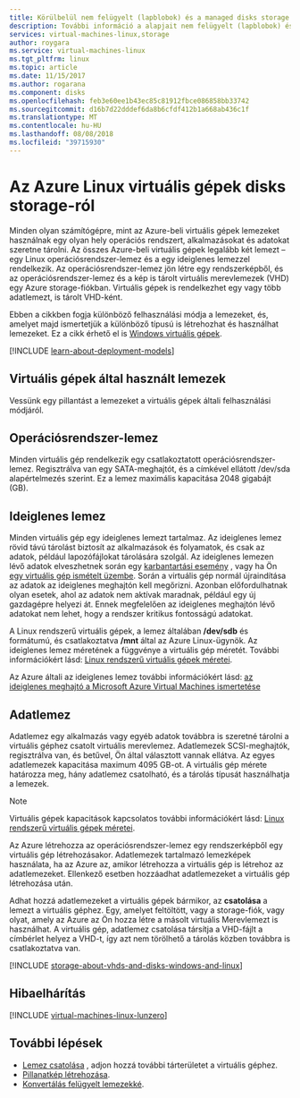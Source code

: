 ```yaml
---
title: Körülbelül nem felügyelt (lapblobok) és a managed disks storage a Microsoft Azure Linux rendszerű virtuális gépekhez |} A Microsoft Docs
description: További információ a alapjait nem felügyelt (lapblobok) és a managed disks tár Linux rendszerű virtuális gépek az Azure-ban.
services: virtual-machines-linux,storage
author: roygara
ms.service: virtual-machines-linux
ms.tgt_pltfrm: linux
ms.topic: article
ms.date: 11/15/2017
ms.author: rogarana
ms.component: disks
ms.openlocfilehash: feb3e60ee1b43ec85c81912fbce086858bb33742
ms.sourcegitcommit: d16b7d22dddef6da8b6cfdf412b1a668ab436c1f
ms.translationtype: MT
ms.contentlocale: hu-HU
ms.lasthandoff: 08/08/2018
ms.locfileid: "39715930"
---
```

# <a name="about-disks-storage-for-azure-linux-vms"></a>Az Azure Linux virtuális gépek disks storage-ról
Minden olyan számítógépre, mint az Azure-beli virtuális gépek lemezeket használnak egy olyan hely operációs rendszert, alkalmazásokat és adatokat szeretne tárolni. Az összes Azure-beli virtuális gépek legalább két lemezt – egy Linux operációsrendszer-lemez és a egy ideiglenes lemezzel rendelkezik. Az operációsrendszer-lemez jön létre egy rendszerképből, és az operációsrendszer-lemez és a kép is tárolt virtuális merevlemezek (VHD) egy Azure storage-fiókban. Virtuális gépek is rendelkezhet egy vagy több adatlemezt, is tárolt VHD-ként.

Ebben a cikkben fogja különböző felhasználási módja a lemezeket, és, amelyet majd ismertetjük a különböző típusú is létrehozhat és használhat lemezeket. Ez a cikk érhető el is [Windows virtuális gépek](../windows/about-disks-and-vhds.md).

[!INCLUDE [learn-about-deployment-models](../../../includes/learn-about-deployment-models-both-include.md)]

## <a name="disks-used-by-vms"></a>Virtuális gépek által használt lemezek

Vessünk egy pillantást a lemezeket a virtuális gépek általi felhasználási módjáról.

## <a name="operating-system-disk"></a>Operációsrendszer-lemez

Minden virtuális gép rendelkezik egy csatlakoztatott operációsrendszer-lemez. Regisztrálva van egy SATA-meghajtót, és a címkével ellátott /dev/sda alapértelmezés szerint. Ez a lemez maximális kapacitása 2048 gigabájt (GB).

## <a name="temporary-disk"></a>Ideiglenes lemez

Minden virtuális gép egy ideiglenes lemezt tartalmaz. Az ideiglenes lemez rövid távú tárolást biztosít az alkalmazások és folyamatok, és csak az adatok, például lapozófájlokat tárolására szolgál. Az ideiglenes lemezen lévő adatok elveszhetnek során egy [karbantartási esemény](../windows/manage-availability.md?toc=%2fazure%2fvirtual-machines%2fwindows%2ftoc.json#understand-vm-reboots---maintenance-vs-downtime) , vagy ha Ön [egy virtuális gép ismételt üzembe](../windows/redeploy-to-new-node.md?toc=%2fazure%2fvirtual-machines%2flinux%2ftoc.json). Során a virtuális gép normál újraindítása az adatok az ideiglenes meghajtón kell megőrizni. Azonban előfordulhatnak olyan esetek, ahol az adatok nem aktívak maradnak, például egy új gazdagépre helyezi át. Ennek megfelelően az ideiglenes meghajtón lévő adatokat nem lehet, hogy a rendszer kritikus fontosságú adatokat.

A Linux rendszerű virtuális gépek, a lemez általában **/dev/sdb** és formátumú, és csatlakoztatva **/mnt** által az Azure Linux-ügynök. Az ideiglenes lemez méretének a függvénye a virtuális gép méretét. További információkért lásd: [Linux rendszerű virtuális gépek méretei](../windows/sizes.md).

Az Azure általi az ideiglenes lemez további információkért lásd: [az ideiglenes meghajtó a Microsoft Azure Virtual Machines ismertetése](https://blogs.msdn.microsoft.com/mast/2013/12/06/understanding-the-temporary-drive-on-windows-azure-virtual-machines/)

## <a name="data-disk"></a>Adatlemez

Adatlemez egy alkalmazás vagy egyéb adatok továbbra is szeretné tárolni a virtuális géphez csatolt virtuális merevlemez. Adatlemezek SCSI-meghajtók, regisztrálva van, és betűvel, Ön által választott vannak ellátva. Az egyes adatlemezek kapacitása maximum 4095 GB-ot. A virtuális gép mérete határozza meg, hány adatlemez csatolható, és a tárolás típusát használhatja a lemezek.

> [!NOTE]
> Virtuális gépek kapacitások kapcsolatos további információkért lásd: [Linux rendszerű virtuális gépek méretei](./sizes.md).

Az Azure létrehozza az operációsrendszer-lemez egy rendszerképből egy virtuális gép létrehozásakor. Adatlemezek tartalmazó lemezképek használata, ha az Azure az, amikor létrehozza a virtuális gép is létrehoz az adatlemezeket. Ellenkező esetben hozzáadhat adatlemezeket a virtuális gép létrehozása után.

Adhat hozzá adatlemezeket a virtuális gépek bármikor, az **csatolása** a lemezt a virtuális géphez. Egy, amelyet feltöltött, vagy a storage-fiók, vagy olyat, amely az Azure az Ön hozza létre a másolt virtuális Merevlemezt is használhat. A virtuális gép, adatlemez csatolása társítja a VHD-fájlt a címbérlet helyez a VHD-t, így azt nem törölhető a tárolás közben továbbra is csatlakoztatva van.

[!INCLUDE [storage-about-vhds-and-disks-windows-and-linux](../../../includes/storage-about-vhds-and-disks-windows-and-linux.md)]

## <a name="troubleshooting"></a>Hibaelhárítás
[!INCLUDE [virtual-machines-linux-lunzero](../../../includes/virtual-machines-linux-lunzero.md)]

## <a name="next-steps"></a>További lépések
* [Lemez csatolása](add-disk.md?toc=%2fazure%2fvirtual-machines%2flinux%2ftoc.json) , adjon hozzá további tárterületet a virtuális géphez.
* [Pillanatkép létrehozása](snapshot-copy-managed-disk.md).
* [Konvertálás felügyelt lemezekké](convert-unmanaged-to-managed-disks.md).

